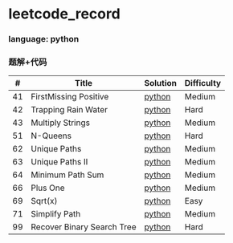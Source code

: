 # leetcode_record
### language: python
### 题解+代码

| # | Title | Solution | Difficulty |
|---| ----- | -------- | ---------- |
|41|FirstMissing Positive| [python](./FirstMissingPositive.py)|Medium|
|42|Trapping Rain Water| [python](./TrappingRainWater.py)|Hard|
|43|Multiply Strings| [python](./MultiplyStrings.py)|Medium|
|51|N-Queens| [python](./N-Queens.py)|Hard|
|62|Unique Paths| [python](./UniquePaths.py)|Medium|
|63|Unique Paths II| [python](./UniquePathsII.py)|Medium|
|64|Minimum Path Sum| [python](./MinimumPathSum.py)|Medium|
|66|Plus One| [python](./PlusOne.py)|Medium|
|69|Sqrt(x)| [python](./Sqrt(x).py)|Easy|
|71|Simplify Path| [python](./SimplifyPath.py)|Medium|
|99|Recover Binary Search Tree| [python](./RecoverBinarySearchTree.py)|Hard|
